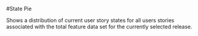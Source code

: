 #State Pie

Shows a distribution of current user story states for all users stories associated with the total feature data set for the currently selected release.  
